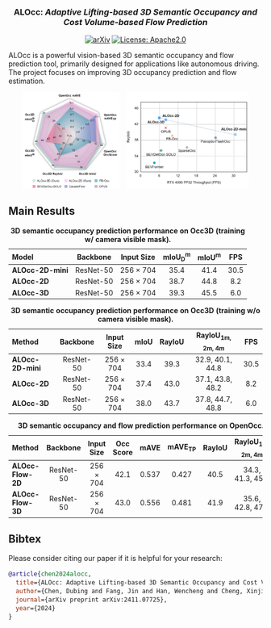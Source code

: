 <div id="top" align="center">

    
### **ALOcc:** *Adaptive Lifting-based 3D Semantic Occupancy and Cost Volume-based Flow Prediction*


[![arXiv](https://img.shields.io/badge/arXiv-2411.07725-b31b1b.svg)](https://arxiv.org/abs/2411.07725)
[![License: Apache2.0](https://img.shields.io/badge/license-Apache%202.0-blue.svg)](#licenseandcitation)

</div>


ALOcc is a powerful vision-based 3D semantic occupancy and flow prediction tool, primarily designed for applications like autonomous driving. The project focuses on improving 3D occupancy prediction and flow estimation.

<p align="center">
  <img src="assets/1.png" width="38%" style="margin-right: 10px;">
  <img src="assets/2.png" width="48%">
</p>


## Main Results

<table>
<caption><b>3D semantic occupancy prediction performance on Occ3D (training w/ camera visible mask).</b></caption>
  <thead>
    <tr>
      <th align="left">Model</th>
      <th align="center">Backbone</th>
      <th align="center">Input Size</th>
      <th align="center">mIoU<sub>D</sub><sup>m</sup></th>
      <th align="center">mIoU<sup>m</sup></th>
      <th align="center">FPS</th>
    </tr>
  </thead>
  <tbody>
    <tr>
      <td><b>ALOcc-2D-mini</b></td>
      <td align="center">ResNet-50</td>
      <td align="center">256 × 704</td>
      <td align="center">35.4</td>
      <td align="center">41.4</td>
      <td align="center">30.5</td>
    </tr>
    <tr>
      <td><b>ALOcc-2D</b></td>
      <td align="center">ResNet-50</td>
      <td align="center">256 × 704</td>
      <td align="center">38.7</td>
      <td align="center">44.8</td>
      <td align="center">8.2</td>
    </tr>
    <tr>
      <td><b>ALOcc-3D</b></td>
      <td align="center">ResNet-50</td>
      <td align="center">256 × 704</td>
      <td align="center">39.3</td>
      <td align="center">45.5</td>
      <td align="center">6.0</td>
    </tr>
  </tbody>
</table>


<table>
  <caption><b>3D semantic occupancy prediction performance on Occ3D (training w/o camera visible mask).</b></caption>
  <thead>
    <tr>
      <th align="left">Method</th>
      <th align="center">Backbone</th>
      <th align="center">Input Size</th>
      <th align="center">mIoU</th>
      <th align="center">RayIoU</th>
      <th align="center">RayIoU<sub>1m, 2m, 4m</sub></th>
      <th align="center">FPS</th>
    </tr>
  </thead>
  <tbody>
    <tr>
      <td><b>ALOcc-2D-mini</b></td>
      <td align="center">ResNet-50</td>
      <td align="center">256 × 704</td>
      <td align="center">33.4</td>
      <td align="center">39.3</td>
      <td align="center">32.9, 40.1, 44.8</td>
      <td align="center">30.5</td>
    </tr>
    <tr>
      <td><b>ALOcc-2D</b></td>
      <td align="center">ResNet-50</td>
      <td align="center">256 × 704</td>
      <td align="center">37.4</td>
      <td align="center">43.0</td>
      <td align="center">37.1, 43.8, 48.2</td>
      <td align="center">8.2</td>
    </tr>
    <tr>
      <td><b>ALOcc-3D</b></td>
      <td align="center">ResNet-50</td>
      <td align="center">256 × 704</td>
      <td align="center">38.0</td>
      <td align="center">43.7</td>
      <td align="center">37.8, 44.7, 48.8</td>
      <td align="center">6.0</td>
    </tr>
  </tbody>
</table>


<table>
  <caption><b>3D semantic occupancy and flow prediction performance on OpenOcc.</b></caption>
  <thead>
    <tr>
      <th align="left">Method</th>
      <th align="center">Backbone</th>
      <th align="center">Input Size</th>
      <th align="center">Occ Score</th>
      <th align="center">mAVE</th>
      <th align="center">mAVE<sub>TP</sub></th>
      <th align="center">RayIoU</th>
      <th align="center">RayIoU<sub>1m, 2m, 4m</sub></th>
    </tr>
  </thead>
  <tbody>
    <tr>
      <td><b>ALOcc-Flow-2D</b></td>
      <td align="center">ResNet-50</td>
      <td align="center">256 × 704</td>
      <td align="center">42.1</td>
      <td align="center">0.537</td>
      <td align="center">0.427</td>
      <td align="center">40.5</td>
      <td align="center">34.3, 41.3, 45.8</td>
    </tr>
    <tr>
      <td><b>ALOcc-Flow-3D</b></td>
      <td align="center">ResNet-50</td>
      <td align="center">256 × 704</td>
      <td align="center">43.0</td>
      <td align="center">0.556</td>
      <td align="center">0.481</td>
      <td align="center">41.9</td>
      <td align="center">35.6, 42.8, 47.4</td>
    </tr>
  </tbody>
</table>


## Bibtex
Please consider citing our paper if it is helpful for your research:
```BibTeX
@article{chen2024alocc,
  title={ALOcc: Adaptive Lifting-based 3D Semantic Occupancy and Cost Volume-based Flow Prediction},
  author={Chen, Dubing and Fang, Jin and Han, Wencheng and Cheng, Xinjing and Yin, Junbo and Xu, Chenzhong and Khan, Fahad Shahbaz and Shen, Jianbing},
  journal={arXiv preprint arXiv:2411.07725},
  year={2024}
}
```